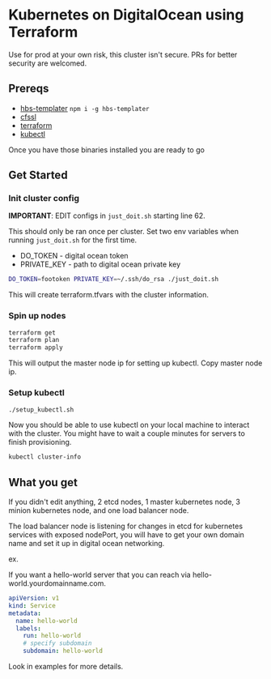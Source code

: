 # Kubernetes on DigitalOcean using Terraform

Use for prod at your own risk, this cluster isn't secure. PRs for better security are welcomed.

## Prereqs

- [hbs-templater](https://github.com/esayemm/hbs-templater) `npm i -g hbs-templater`
- [cfssl](https://github.com/cloudflare/cfssl)
- [terraform](https://www.terraform.io/downloads.html)
- [kubectl](http://kubernetes.io/docs/getting-started-guides/binary_release/#prebuilt-binary-release)

Once you have those binaries installed you are ready to go

## Get Started

### Init cluster config

**IMPORTANT**: EDIT configs in `just_doit.sh` starting line 62.

This should only be ran once per cluster. Set two env variables when running `just_doit.sh` for the first time.

- DO_TOKEN - digital ocean token
- PRIVATE_KEY - path to digital ocean private key

```sh
DO_TOKEN=footoken PRIVATE_KEY=~/.ssh/do_rsa ./just_doit.sh
```

This will create terraform.tfvars with the cluster information.

### Spin up nodes 

```sh
terraform get
terraform plan
terraform apply
```

This will output the master node ip for setting up kubectl. Copy master node ip.

### Setup kubectl

```sh
./setup_kubectl.sh
```

Now you should be able to use kubectl on your local machine to interact with the cluster. You might have to wait a couple minutes for servers to finish provisioning.

```sh
kubectl cluster-info
```

## What you get

If you didn't edit anything, 2 etcd nodes, 1 master kubernetes node, 3 minion kubernetes node, and one load balancer node.

The load balancer node is listening for changes in etcd for kubernetes services with exposed nodePort, you will have to get your own domain name and set it up in digital ocean networking.

ex.

If you want a hello-world server that you can reach via hello-world.yourdomainname.com.

```yaml
apiVersion: v1
kind: Service
metadata:
  name: hello-world
  labels:
    run: hello-world
    # specify subdomain
    subdomain: hello-world
```

Look in examples for more details.